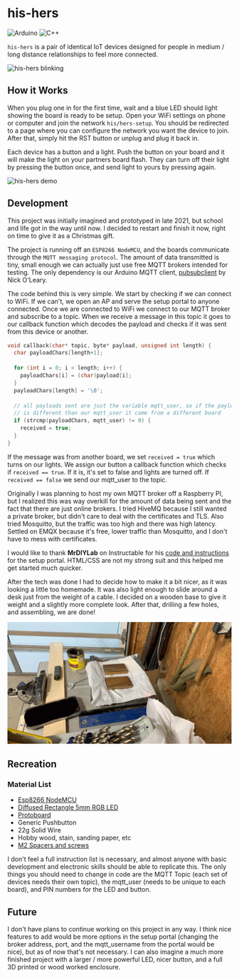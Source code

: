 
# his-hers

![Arduino](https://img.shields.io/badge/-Arduino-00979D?style=for-the-badge&logo=Arduino&logoColor=white) ![C++](https://img.shields.io/badge/c++-%2300599C.svg?style=for-the-badge&logo=c%2B%2B&logoColor=white)

`his-hers` is a pair of identical IoT devices designed for people in medium / long distance relationships to feel more connected. 

![his-hers blinking](https://github.com/benji-8229/his-hers/blob/main/images/finished.gif?raw=true)

## How it Works

When you plug one in for the first time, wait and a blue LED should light showing the board is ready to be setup. Open your WiFi settings on phone or computer and join the network `his/hers-setup`. You should be redirected to a page where you can configure the network you want the device to join. After that, simply hit the RST button or unplug and plug it back in.

Each device has a button and a light. Push the button on your board and it will make the light on your partners board flash. They can turn off their light by pressing the button once, and send light to yours by pressing again.

![his-hers demo](https://github.com/benji-8229/his-hers/blob/main/images/demo.gif?raw=true)

## Development

This project was initially imagined and prototyped in late 2021, but school and life got in the way until now. I decided to restart and finish it now, right on time to give it as a Christmas gift.

The project is running off an `ESP8266 NodeMCU`, and the boards communicate through the `MQTT messaging protocol`. The amount of data transmitted is tiny, small enough we can actually just use free MQTT brokers intended for testing. The only dependency is our Arduino MQTT client, [pubsubclient](https://github.com/knolleary/pubsubclient) by Nick O'Leary.

The code behind this is very simple. We start by checking if we can connect to WiFi. If we can't, we open an AP and serve the setup portal to anyone connected. Once we are connected to WiFi we connect to our MQTT broker and subscribe to a topic. When we receive a message in this topic it goes to our callback function which decodes the payload and checks if it was sent from this device or another.
```cpp
void callback(char* topic, byte* payload, unsigned int length) {
  char payloadChars[length+1];
  
  for (int i = 0; i < length; i++) {
    payloadChars[i] = (char)payload[i];
  }
  payloadChars[length] = '\0';
  
  // all payloads sent are just the variable mqtt_user, so if the payload 
  // is different than our mqtt_user it came from a different board
  if (strcmp(payloadChars, mqtt_user) != 0) {
    received = true;
  }
}
```
If the message was from another board, we set `received = true` which turns on our lights. We assign our button a callback function which checks if `received == true`. If it is, it's set to false and lights are turned off. If `received == false` we send our mqtt_user to the topic.

Originally I was planning to host my own MQTT broker off a Raspberry PI, but I realized this was way overkill for the amount of data being sent and the fact that there are just online brokers. I tried HiveMQ because I still wanted a private broker, but didn't care to deal with the certificates and TLS. Also tried Mosquitto, but the traffic was too high and there was high latency. Settled on EMQX because it's free, lower traffic than Mosquitto, and I don't have to mess with certificates. 

I would like to thank **MrDIYLab** on Instructable for his [code and instructions](https://www.instructables.com/How-to-Add-a-Setup-Portal-to-ESP8266-Projects/) for the setup portal. HTML/CSS are not my strong suit and this helped me get started much quicker.

After the tech was done I had to decide how to make it a bit nicer, as it was looking a little too homemade. It was also light enough to slide around a desk just from the weight of a cable. I decided on a wooden base to give it weight and a slightly more complete look. After that, drilling a few holes, and assembling, we are done!

![his-hers being woodworked](https://github.com/benji-8229/his-hers/blob/main/images/drying.png?raw=true)

## Recreation
### Material List
- [Esp8266 NodeMCU](https://www.amazon.com/HiLetgo-Internet-Development-Wireless-Micropython/dp/B010N1SPRK)
- [Diffused Rectangle 5mm RGB LED](https://www.adafruit.com/product/2739)
- [Protoboard](https://www.amazon.com/dp/B07ZYNWJ1S)
- Generic Pushbutton
- 22g Solid Wire
- Hobby wood, stain, sanding paper, etc
- [M2 Spacers and screws](https://www.amazon.com/HVAZI-Male-Female-Spacer-Standoffs-Assortment/dp/B071KDS14D)

I don't feel a full instruction list is necessary, and almost anyone with basic development and electronic skills should be able to replicate this. The only things you should need to change in code are the MQTT Topic (each set of devices needs their own topic), the mqtt_user (needs to be unique to each board), and PIN numbers for the LED and button.

## Future

I don't have plans to continue working on this project in any way. I think nice features to add would be more options in the setup portal (changing the broker address, port, and the mqtt_username from the portal would be nice), but as of now that's not necessary. I can also imagine a much more finished project with a larger / more powerful LED, nicer button, and a full 3D printed or wood worked enclosure.